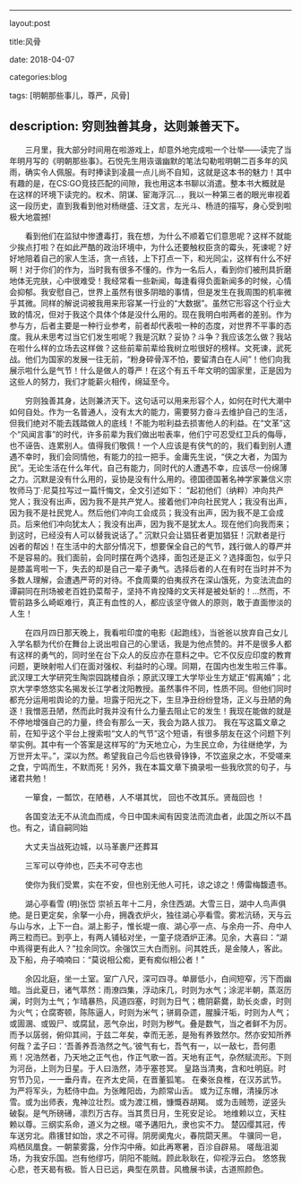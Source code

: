 
---
layout:post

title:风骨

date: 2018-04-07

categories:blog

tags: [明朝那些事儿，尊严，风骨] 

description: 穷则独善其身，达则兼善天下。
--- 


&emsp;&emsp;三月里，我大部分时间用在啦游戏上，却意外地完成啦一个壮举——读完了当年明月写的《明朝那些事》。石悦先生用诙谐幽默的笔法勾勒啦明朝二百多年的风雨，确实令人佩服。有时捧读到凌晨一点儿尚不自知，这就是这本书的魅力！其中有趣的是，在CS:GO竞技匹配的间隙，我也用这本书聊以消遣。整本书大概就是在这样的环境下读完的。权术、阴谋、宦海浮沉...，我以一种第三者的眼光审视着这一段历史，直到我看到他对杨继盛、汪文言，左光斗、杨涟的描写，身心受到啦极大地震撼!


&emsp;&emsp;看到他们在监狱中惨遭毒打，我在想，为什么不顺着它们意思呢？这样不就能少挨点打啦？在如此严酷的政治环境中，为什么还要触权臣贪的霉头，死谏呢？好好地陪着自己的家人生活，贪一点钱，上下打点一下，和光同尘，这样有什么不好啊！对于你们的作为，当时我有很多不懂的。作为一名后人，看到你们被刑具折磨地体无完肤，心中很难受！我经常看一些新闻，每逢看得负面新闻多的时候，心情会抑郁。我安慰自己，世界上虽然有很多阴暗的事情，但是发生在我周围的机率微乎其微。同样的解说词被我用来形容某一行业的“大数据”。虽然它形容这个行业大致的情况，但对于我这个具体个体是没什么用的。现在我明白啦两者的差别。作为参与方，后者主要是一种行业参考，前者却代表啦一种的态度，对世界不平事的态度。我从未思考过当它们发生啦呢？我是沉默？妥协？斗争？我应该怎么做？我站在啦什么样的立场去这样做？这些前辈前辈给我树立啦很好的榜样。文死谏，武死战。他们为国家的发展一往无前，“粉身碎骨浑不怕，要留清白在人间”！他们向我展示啦什么是气节！什么是做人的尊严！在这个有五千年文明的国家里，正是因为这些人的努力，我们才能薪火相传，绵延至今。


&emsp;&emsp;穷则独善其身，达则兼济天下。这句话可以用来形容个人，如何在时代大潮中如何自处。作为一名普通人，没有太大的能力，需要努力奋斗去维护自己的生活，但我们绝对不能去践踏做人的底线！不能为啦利益去损害他人的利益。在“文革”这个“风闻言事”的时代，许多前辈为我们做出啦表率，他们宁可忍受红卫兵的侮辱，也不诬告、连累别人。值得我们敬佩！一个人应该是有侠气的的，我们看到别人遭遇不幸时，我们会同情他，有能力的拉一把手。金庸先生说，“侠之大者，为国为民”。无论生活在什么年代，自己有能力，同时代的人遭遇不幸，应该尽一份绵薄之力。沉默是没有什么用的，妥协是没有什么用的。德国德国著名神学家兼信义宗牧师马丁·尼莫拉写过一篇忏悔文，全文引述如下：
“起初他们（纳粹）冲向共产党人；我没有出声，因为我不是共产党人。接着他们冲向社民党人；我没有出声，因为我不是社民党人。然后他们冲向工会成员；我没有出声，因为我不是工会成员。后来他们冲向犹太人；我没有出声，因为我不是犹太人。现在他们向我而来；到这时，已经没有人可以替我说话了。”
沉默只会让猖狂者更加猖狂！沉默者是行凶者的帮凶！在生活中的大部分情况下，想要保全自己的气节，践行做人的尊严并不是容易的。我们面前，会同时摆在两个选择，面包还是正义？选择面包，似乎只是膝盖弯啦一下，失去的却是自己一辈子勇气。选择后者的人在有时在当时并不为多数人理解，会遭遇严苛的对待。不食周粟的伯夷叔齐在深山饿死，为变法流血的谭嗣同在刑场被老百姓扔菜帮子，坚持不肯投降的文天祥是被处斩的！...然而，不管前路多么崎岖难行，真正有血性的人，都应该坚守做人的原则，敢于直面惨淡的人生！


&emsp;&emsp;在四月四日那天晚上，我看啦印度的电影《起跑线》，当爸爸以放弃自己女儿入学名额为代价在舞台上说出啦自己的心里话，我是为他点赞的。并不是很多人都有这样的勇气的，同时坐在台下众人的反应亦在意料之中。它不仅反应印度的教育问题，更映射啦人们在面对强权、利益时的心理。同期，在国内也发生啦三件事。武汉理工大学研究生陶崇园跳楼自杀；原武汉理工大学毕业生方斌正“假离婚”；北京大学李悠悠实名揭发长江学者沈阳教授。虽然事件不同，性质不同。但他们同时都充分运用啦舆论的力量。坦露于阳光之下，生旦净丑纷纷登场，正义与丑陋的角逐！我憎恶丑陋，然而此时我并没有什么力量去阻止它的发生！我现在能做的就是不停地增强自己的力量，终会有那么一天，我会为路人拔刀。
我在写这篇文章之前，在知乎这个平台上搜索啦“文人的气节”这个短语，有很多朋友在这个问题下列举实例。其中有一个答案是这样写的“为天地立心，为生民立命，为往继绝学，为万世开太平。”，深以为然。希望我自己今后也铁骨铮铮，不饮盗泉之水，不受嗟来之食，宁鸣而生，不默而死！另外，我在本篇文章下摘录啦一些我欣赏的句子，与诸君共勉！

&emsp;&emsp;一箪食，一瓢饮，在陋巷，人不堪其忧， 回也不改其乐。贤哉回也
！

&emsp;&emsp;各国变法无不从流血而成，今日中国未闻有因变法而流血者，此国之所以不昌也。有之，请自嗣同始

&emsp;&emsp;大丈夫当战死边城，以马革裹尸还葬耳

&emsp;&emsp;三军可以夺帅也，匹夫不可夺志也

&emsp;&emsp;使你为我们受累，实在不安，但也别无他人可托，谅之谅之！傅雷梅馥遗书。

&emsp;&emsp;湖心亭看雪
(明)张岱
崇祯五年十二月，余住西湖。大雪三日，湖中人鸟声俱绝。是日更定矣，余拏一小舟，拥毳衣炉火，独往湖心亭看雪。雾凇沆砀，天与云与山与水，上下一白。湖上影子，惟长堤一痕、湖心亭一点、与余舟一芥、舟中人两三粒而已。到亭上，有两人铺毡对坐，一童子烧酒炉正沸。见余，大喜曰：“湖中焉得更有此人？”拉余同饮。余强饮三大白而别。问其姓氏，是金陵人，客此。及下船，舟子喃喃曰：“莫说相公痴，更有痴似相公者！”

&emsp;&emsp;余囚北庭，坐一土室。室广八尺，深可四寻。单扉低小，白间短窄，污下而幽暗。当此夏日，诸气萃然：雨潦四集，浮动床几，时则为水气；涂泥半朝，蒸沤历澜，时则为土气；乍晴暴热，风道四塞，时则为日气；檐阴薪爨，助长炎虐，时则为火气；仓腐寄顿，陈陈逼人，时则为米气；骈肩杂遝，腥臊汗垢，时则为人气；或圊溷、或毁尸、或腐鼠，恶气杂出，时则为秽气。叠是数气，当之者鲜不为厉。而予以孱弱，俯仰其间，于兹二年矣，幸而无恙，是殆有养致然尔。然亦安知所养何哉？孟子曰：‘吾善养吾浩然之气。’彼气有七，吾气有一，以一敌七，吾何患焉！况浩然者，乃天地之正气也，作正气歌一首。天地有正气，杂然赋流形。下则为河岳，上则为日星。于人曰浩然，沛乎塞苍冥。
皇路当清夷，含和吐明庭。时穷节乃见，一一垂丹青。在齐太史简，在晋董狐笔。
在秦张良椎，在汉苏武节。为严将军头，为嵇侍中血。为张睢阳齿，为颜常山舌。
或为辽东帽，清操厉冰雪。或为出师表，鬼神泣壮烈。或为渡江楫，慷慨吞胡羯。
或为击贼笏，逆竖头破裂。是气所磅礡，凛烈万古存。当其贯日月，生死安足论。
地维赖以立，天柱赖以尊。三纲实系命，道义为之根。嗟予遘阳九，隶也实不力。
楚囚缨其冠，传车送穷北。鼎镬甘如饴，求之不可得。阴房阒鬼火，春院閟天黑。
牛骥同一皂，鸡栖凤凰食。一朝蒙雾露，分作沟中瘠。如此再寒暑，百沴自辟易。
嗟哉沮洳场，为我安乐国。岂有他缪巧，阴阳不能贼。顾此耿耿在，仰视浮云白。
悠悠我心悲，苍天曷有极。哲人日已远，典型在夙昔。风檐展书读，古道照颜色。
